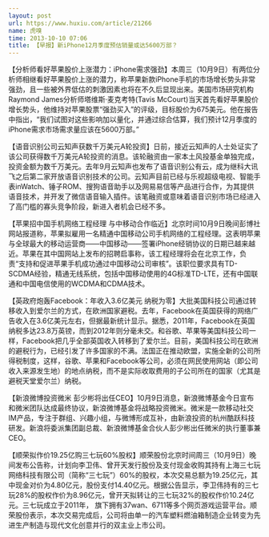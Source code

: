 ```yaml
---
layout: post
url: https://www.huxiu.com/article/21266
name: 虎嗅
time: 2013-10-10 07:06
title: 【早报】新iPhone12月季度预估销量或达5600万部？
---
```

【分析师看好苹果股价上涨潜力：iPhone需求强劲】本周三（10月9日）有两位分析师相继看好苹果股价上涨的潜力，称苹果新款iPhone手机的市场增长势头非常强劲，且一些被外界低估的刺激因素也将在不久后显现出来。美国市场研究机构Raymond James分析师塔维斯·麦克考特(Tavis McCourt)当天首先看好苹果股价增长势头，他维持对苹果股票“强劲买入”的评级，目标股价为675美元。他在报告中指出，“我们试图对这些影响加以量化，并通过综合估算，我们预计12月季度的iPhone需求市场需求量应该在5600万部。”

【语音识别公司云知声获数千万美元A轮投资】日前，接近云知声的人士处证实了该公司获得数千万美元A轮投资的消息。该轮融资由一家本土风投基金单独完成，投资金额为数千万美元。去年9月云知声也发布了语音识别公有云，成为继科大讯飞之后第二家开放语音识别技术的公司。云知声目前已经与乐视超级电视、智能手表inWatch、锤子ROM、搜狗语音助手以及网易易信等产品进行合作，为其提供语音技术，并开发了微信语音输入插件。该笔融资或意味着语音识别市场已经进入了高门槛的寡头竞争阶段，新进入者机会已经不多。

【苹果招中国手机网络工程经理 与中移动合作临近】北京时间10月9日晚间彭博社网站报道称，苹果拟雇用一名精通中国移动公司手机网络的工程经理。这表明苹果与全球最大的移动运营商——中国移动——签署iPhone经销协议的日期已越来越近。苹果在其中国网站上发布的招聘启事称，该工程经理将会在北京工作，负责“支持和促进苹果手机成功通过中国移动公司审核”。该职位要求具有TD-SCDMA经验，精通无线系统，包括中国移动使用的4G标准TD-LTE，还有中国联通和中国电信使用的WCDMA和CDMA技术。

【英政府炮轰Facebook：年收入3.6亿美元 纳税为零】大批美国科技公司通过转移收入到爱尔兰的方式，在欧洲国家避税。去年，Facebook在英国获得的网络广告收入在3.6亿美元左右，但据最新统计显示。据悉，2011年，Facebook在英国纳税多达23.8万英镑，而到2012年则分毫未交。和谷歌、苹果等美国科技公司一样，Facebook把几乎全部英国收入转移到了爱尔兰。目前，美国科技公司在欧洲的避税行为，已经引发了许多国家的不满。法国正在推动欧盟，实施全新的公司所得税制度，这样，谷歌、苹果和Facebook等公司，必须在网民使用网站（即公司收入来源发生地）的地点纳税，而不是实际收取费用的子公司所在的国家（尤其是避税天堂爱尔兰）纳税。

【新浪微博投资微米 彭少彬将出任CEO】10月9日消息，新浪微博基金今日宣布和微米团队达成最终协议，新浪微博基金将战略投资微米。微米是一款移动社交IM产品，专注于群组、兴趣小组，与微博形成互补，由新浪投资的杭州酷跃科技研发。新浪将委派集团副总裁、新浪微博基金合伙人彭少彬出任微米的执行董事兼CEO。

【顺荣拟作价19.25亿购三七玩60%股权】顺荣股份北京时间周三（10月9日）晚间发布公告称，计划向李卫伟、曾开天发行股份及支付现金收购其持有上海三七玩网络科技有限公司（简称“三七玩”）60%的股权，本次交易总额为19.25亿元，其中现金对价为4.80亿元，股份支付14.40亿元。根据公告显示，李卫伟持有的三七玩28%的股权作价为8.96亿元，曾开天拟转让的三七玩32%的股权作价10.24亿元。三七玩成立于2011年， 旗下拥有37wan、6711等多个网页游戏运营平台。顺荣股份表示，本次交易完成后，公司将由单一的汽车塑料燃油箱制造企业转变为先进生产制造与现代文化创意并行的双主业上市公司。

